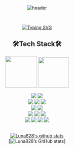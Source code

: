 <div align="center">
  
![header](https://capsule-render.vercel.app/api?type=wave&color=auto&height=300&section=header&text=LunaKim%20828&fontSize=70)

<br>

[![Typing SVG](https://readme-typing-svg.demolab.com?font=Alkatra&weight=500&size=45&duration=4000&pause=3&color=B897FF&center=false&vCenter=false&multiline=true&repeat=true&width=1000&height=100&lines=Hello+I'm++iOS+Developer+LUNA)](https://git.io/typing-svg)
  
<h2 align="center">🛠️Tech Stack🛠️</h2>

<div align="center">
    <img height="100" src="https://user-images.githubusercontent.com/50406861/201713355-a788da3c-58aa-415f-9a0c-3980cea3216c.png"/>
    <img height="96" src="https://developer.apple.com/assets/elements/icons/swift/swift-64x64_2x.png"/>
    <br>
</div>

<div align="center">
  <p dir="auto">
    <img src="https://img.shields.io/badge/Dart-4597CE?style=flat-square&logo=Dart&logoColor=white"/></a> 
    <img src="https://img.shields.io/badge/Flutter-0095D5?style=flat-square&logo=Flutter&logoColor=white"/></a>
  <br>
   <img src="https://img.shields.io/badge/Kotlin-0095D5?style=flat-square&logo=Kotlin&logoColor=white"/></a> 
   <img src="https://img.shields.io/badge/Android-3DDC84?style=flat-square&logo=Android&logoColor=white"/></a>
   <img src="https://img.shields.io/badge/Android Studio-3DDC84?style=flat-square&logo=Android Studio&logoColor=white"/></a>
  
   <br>
   <img src="https://img.shields.io/badge/Swift-F05138?style=for-the-badge&logo=Swift&logoColor=white"/></a>
   <img src="https://img.shields.io/badge/Xcode-147EFB?style=for-the-badge&logo=Xcode&logoColor=white"/></a>
  <!-- 
  <img src="https://img.shields.io/badge/Firebase-FFCA28?style=for-the-badge&logo=Firebase&logoColor=white"/></a>
  <img src="https://img.shields.io/badge/Python-3776AB?style=for-the-badge&logo=Python&logoColor=white"/></a>
  -->
   <br>
   <img src="https://img.shields.io/badge/Git-F05032?style=for-the-badge&logo=Git&logoColor=white"/></a>
   <img src="https://img.shields.io/badge/GitHub-181717?style=for-the-badge&logo=GitHub&logoColor=white"/></a>
   <img src="https://img.shields.io/badge/Postman-FF6C37?style=for-the-badge&logo=Postman&logoColor=white"/></a>
   <br>
   <img src="https://img.shields.io/badge/Slack-4A154B?style=for-the-badge&logo=Slack&logoColor=white"/></a>
   <img src="https://img.shields.io/badge/Discord-5865F2?style=for-the-badge&logo=Discord&logoColor=white"/></a>
   <img src="https://img.shields.io/badge/notion-000000?style=for-the-badge&logo=notion&logoColor=white"/></a>
   <img src="https://img.shields.io/badge/figma-F24E1E?style=for-the-badge&logo=figma&logoColor=white"/></a>
   <br/>
   <br/>
  </div> 

<!--
<h3 align="center">☕Me☕</h3>

<p align="center"><img src="https://img.shields.io/badge/Naver-2DB400?style=flat-square&logo=Naver&logoColor=white&link=mailto:eskw0701@naver.com"/></a></p>
-->

[![Luna828's github stats](https://github-readme-stats.vercel.app/api/top-langs/?username=Luna828&show_icons=true&theme=dracula&hide_border=true&layout=compact)](https://github.com/Luna828)
<br>
[![Luna828’s GitHub stats](https://github-readme-stats-git-masterrstaa-rickstaa.vercel.app/api?username=Luna828&show_icons=true&theme=dracula)]
